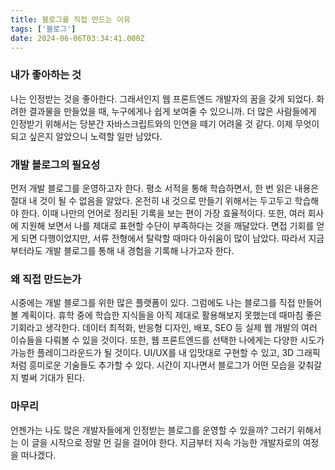 ```yaml
---
title: 블로그를 직접 만드는 이유
tags: ['블로그']
date: 2024-06-06T03:34:41.000Z
---
```


### 내가 좋아하는 것

나는 인정받는 것을 좋아한다. 그래서인지 웹 프론트엔드 개발자의 꿈을 갖게 되었다. 화려한 결과물을 만들었을 때, 누구에게나 쉽게 보여줄 수 있으니까. 더 많은 사람들에게 인정받기 위해서는 당분간 자바스크립트와의 인연을 떼기 어려울 것 같다. 이제 무엇이 되고 싶은지 알았으니 노력할 일만 남았다.

### 개발 블로그의 필요성

먼저 개발 블로그를 운영하고자 한다. 평소 서적을 통해 학습하면서, 한 번 읽은 내용은 절대 내 것이 될 수 없음을 알았다. 온전히 내 것으로 만들기 위해서는 두고두고 학습해야 한다. 이때 나만의 언어로 정리된 기록을 보는 편이 가장 효율적이다. 또한, 여러 회사에 지원해 보면서 나를 제대로 표현할 수단이 부족하다는 것을 깨달았다. 면접 기회를 얻게 되면 다행이었지만, 서류 전형에서 탈락할 때마다 아쉬움이 많이 남았다. 따라서 지금부터라도 개발 블로그를 통해 내 경험을 기록해 나가고자 한다.

### 왜 직접 만드는가

시중에는 개발 블로그를 위한 많은 플랫폼이 있다. 그럼에도 나는 블로그를 직접 만들어볼 계획이다. 휴학 중에 학습한 지식들을 아직 제대로 활용해보지 못했는데 때마침 좋은 기회라고 생각한다. 데이터 최적화, 반응형 디자인, 배포, SEO 등 실제 웹 개발의 여러 이슈들을 다뤄볼 수 있을 것이다. 또한, 웹 프론트엔드를 선택한 나에게는 다양한 시도가 가능한 플레이그라운드가 될 것이다. UI/UX를 내 입맛대로 구현할 수 있고, 3D 그래픽처럼 흥미로운 기술들도 추가할 수 있다. 시간이 지나면서 블로그가 어떤 모습을 갖춰갈지 벌써 기대가 된다.

### 마무리

언젠가는 나도 많은 개발자들에게 인정받는 블로그를 운영할 수 있을까? 그러기 위해서는 이 글을 시작으로 정말 먼 길을 걸어야 한다. 지금부터 지속 가능한 개발자로의 여정을 떠나겠다.
